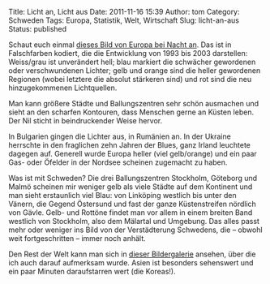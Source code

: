 Title: Licht an, Licht aus
Date: 2011-11-16 15:39
Author: tom
Category: Schweden
Tags: Europa, Statistik, Welt, Wirtschaft
Slug: licht-an-aus
Status: published

Schaut euch einmal [dieses Bild von Europa bei Nacht
an](http://badnews.org.ru/_nw/50/78107911.jpg). Das ist in Falschfarben
kodiert, die die Entwicklung von 1993 bis 2003 darstellen: Weiss/grau
ist unverändert hell; blau markiert die schwächer gewordenen oder
verschwundenen Lichter; gelb und orange sind die heller gewordenen
Regionen (wobei letztere die absolut stärkeren sind) und rot sind die
neu hinzugekommenen Lichtquellen.

Man kann größere Städte und Ballungszentren sehr schön ausmachen und
sieht an den scharfen Kontouren, dass Menschen gerne an Küsten leben.
Der Nil sticht in beindruckender Weise hervor.

In Bulgarien gingen die Lichter aus, in Rumänien an. In der Ukraine
herrschte in den fraglichen zehn Jahren der Blues, ganz Irland leuchtete
dagegen auf. Generell wurde Europa heller (viel gelb/orange) und ein
paar Gas- oder Öfelder in der Nordsee scheinen zugemacht zu haben.

Was ist mit Schweden? Die drei Ballungszentren Stockholm, Göteborg und
Malmö scheinen mir weniger gelb als viele Städte auf dem Kontinent und
man sieht erstaunlich viel Blau: von Linköping westlich bis unter den
Vänern, die Gegend Östersund und fast der ganze Küstenstreifen nördlich
von Gävle. Gelb- und Rottöne findet man vor allem in einem breiten Band
westlich von Stockholm, also dem Mälartal und Umgebung. Das alles passt
mehr oder weniger ins Bild von der Verstädterung Schwedens, die – obwohl
weit fortgeschritten – immer noch anhält.

Den Rest der Welt kann man sich in [dieser
Bildergalerie](https://plus.google.com/photos/107101208158314368393/albums/5675182440124907857)
ansehen, über die ich auch darauf aufmerksam wurde. Asien ist besonders
sehenswert und ein paar Minuten daraufstarren wert (die Koreas!).

